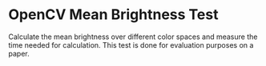 # OpenCV Mean Brightness Test
Calculate the mean brightness over different color spaces and measure the time needed for calculation.
This test is done for evaluation purposes on a paper.